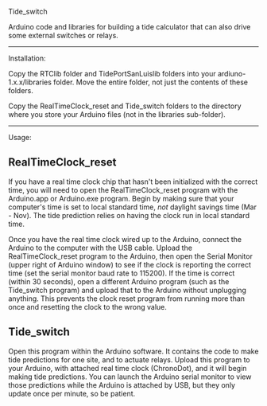 Tide_switch

Arduino code and libraries for building a tide calculator that can
also drive some external switches or relays.

-----------------------------------------------
Installation:

Copy the RTClib folder and TidePortSanLuislib folders into your
ardiuno-1.x.x/libraries folder. Move the entire folder, not just the
contents of these folders. 

Copy the RealTimeClock_reset and Tide_switch folders to the 
directory where you store your Arduino files (not in the 
libraries sub-folder). 

----------------------------------------------
Usage:

RealTimeClock_reset
--------------------------
If you have a real time clock chip that hasn't been initialized
with the correct time, you will need to open the RealTimeClock_reset
program with the Arduino.app or Arduino.exe program. Begin by making
sure that your computer's time is set to local standard time, *not*
daylight savings time (Mar - Nov). The tide prediction relies on 
having the clock run in local standard time.

Once you have the
real time clock wired up to the Arduino, connect the Arduino to the 
computer with the USB cable. Upload the RealTimeClock_reset program
to the Arduino, then open the Serial Monitor (upper right of Arduino
window) to see if the clock is reporting the correct time (set the serial 
monitor baud rate to 115200). If the time is correct (within 30 seconds),
open a different Arduino program (such as the Tide_switch program) and
upload that to the Arduino without unplugging anything. This prevents the
clock reset program from running more than once and resetting the clock to
the wrong value. 

Tide_switch
-----------------------
Open this program within the Arduino software. It contains the code to
make tide predictions for one site, and to actuate relays. Upload this 
program to your Arduino, with attached real time clock (ChronoDot), and
it will begin making tide predictions. You can launch the Arduino serial
monitor to view those predictions while the Arduino is attached by USB, 
but they only update once per minute, so be patient. 



